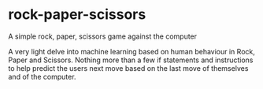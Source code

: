 # rock-paper-scissors
A simple rock, paper, scissors game against the computer

A very light delve into machine learning based on human behaviour in Rock, Paper and Scissors. Nothing more than a few if statements and instructions to help predict the users next move based on the last move of themselves and of the computer.
